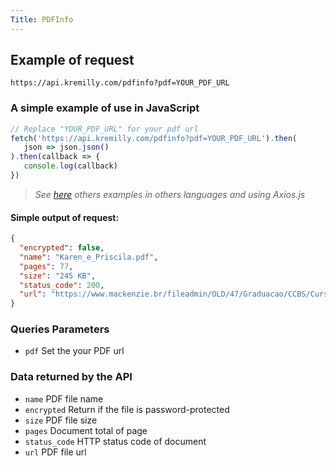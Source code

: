 ```yaml
---
Title: PDFInfo
---
```

## Example of request

```shell
https://api.kremilly.com/pdfinfo?pdf=YOUR_PDF_URL
```

### A simple example of use in JavaScript

```javascript
// Replace "YOUR_PDF_URL" for your pdf url
fetch('https://api.kremilly.com/pdfinfo?pdf=YOUR_PDF_URL').then(
   json => json.json()
).then(callback => { 
   console.log(callback) 
})
```

> *See [here](https://github.com/kremilly/MyApis/tree/main/examples/wikipedia) others examples in others languages and using Axios.js*

#### Simple output of request:

```json
{
  "encrypted": false,
  "name": "Karen_e_Priscila.pdf",
  "pages": 77,
  "size": "245 KB",
  "status_code": 200,
  "url": "https://www.mackenzie.br/fileadmin/OLD/47/Graduacao/CCBS/Cursos/Ciencias_Biologicas/1o_2012/Biblioteca_TCC_Lic/2009/2o_Semestre/Karen_e_Priscila.pdf"
}
```

### Queries Parameters

* `pdf` Set the your PDF url

### Data returned by the API

* `name` PDF file name
* `encrypted` Return if the file is password-protected
* `size` PDF file size
* `pages` Document total of page
* `status_code` HTTP status code of document
* `url` PDF file url

